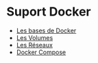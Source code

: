 # Suport Docker 

- [Les bases de Docker](./docker-basics/README.md)
- [Les Volumes](./docker-volumes/README.md)
- [Les Réseaux](./docker-networking/README.md)
- [Docker Compose](./docker-compose/README.md)